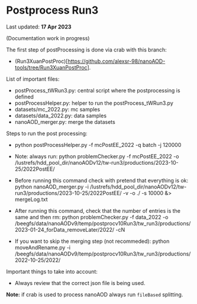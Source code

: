 # Postprocess Run3

Last updated: **17 Apr 2023**

(Documentation work in progress)

The first step of postProcessing is done via crab with this branch:
   * (Run3XuanPostProc)[https://github.com/alexsr-98/nanoAOD-tools/tree/Run3XuanPostProc].

List of important files:

 * postProcess_tWRun3.py: central script where the postprocessing is defined
 * postProcessHelper.py: helper to run the postProcess_tWRun3.py
 * datasets/mc_2022.py: mc samples
 * datasets/data_2022.py: data samples
 * nanoAOD_merger.py: merge the datasets

Steps to run the post processing:
 
 * python postProcessHelper.py -f mcPostEE_2022 -q batch -j 120000
 * Note: always run: python problemChecker.py -f mcPostEE_2022 -o /lustrefs/hdd_pool_dir/nanoAODv12/tw-run3/productions/2023-10-25/2022PostEE/
 * Before running this command check with pretend that everything is ok: 
    python nanoAOD_merger.py -i /lustrefs/hdd_pool_dir/nanoAODv12/tw-run3/productions/2023-10-25/2022PostEE/  -v -o ./ -s 10000 &> mergeLog.txt
 * After running this command, check that the number of entries is the same and then rm:
    python problemChecker.py -f data_2022 -o /beegfs/data/nanoAODv9/temp/postprocv10Run3/tw_run3/productions/2023-01-24_forData_removeLater/2022/ -cN

 * If you want to skip the merging step (not recommeded): python moveAndRename.py -i /beegfs/data/nanoAODv9/temp/postprocv10Run3/tw_run3/productions/2022-10-25/2022/

 Important things to take into account:

 * Always review that the correct json file is being used.

**Note:** if crab is used to process nanoAOD always run `fileBased` splitting.
